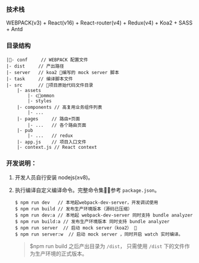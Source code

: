 
### 技术栈
WEBPACK(v3) + React(v16) + React-router(v4) + Redux(v4) + Koa2 + SASS + Antd

### 目录结构
```
|- conf     // WEBPACK 配置文件  
|- dist     // 产出路径   
|- server   // koa2 编写的 mock server 脚本 
|- task     // 编译脚本文件
|- src      // 项目原始代码文件目录
    |- assets
        |- common
        |- styles
    |- components // 高复用业务组件列表
        |- ...
    |- pages     // 路由+页面
        |- ...   // 各个路由页面
    |- pub       
        |- ...   // redux
    |- app.js    // 项目入口文件
    |- context.js // React context
```

### 开发说明：
1. 开发人员自行安装 nodejs(≥v8)。
2. 执行编译自定义编译命令。完整命令集参考 `package.json`。

    ```
    $ npm run dev   // 本地起webpack-dev-server，开发调试使用 
    $ npm run build // 发布生产环境版本（源码已压缩）
    $ npm run dev:a // 本地起 webpack-dev-server 同时支持 bundle analyzer
    $ npm run build:a // 发布生产环境版本 同时支持 bundle analyzer
    $ npm run server  // 启动 mock server（koa2） 
    $ npm run server:w  // 启动 mock server ，同时开启 watch 实时编译。

    ```
    
    > $npm run build 之后产出目录为 `/dist`， 只需使用 `/dist` 下的文件作为生产环境的正式版本。
   
